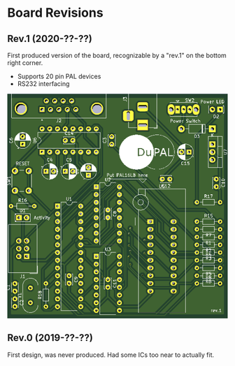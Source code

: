# Board Revisions

## Rev.1 (2020-??-??)

First produced  version of the board, recognizable by a "rev.1" on the bottom right corner.

- Supports 20 pin PAL devices
- RS232 interfacing

![Rev.1 PCB](pics/rev1_pcb.png)

## Rev.0 (2019-??-??)

First design, was never produced. Had some ICs too near to actually fit.
